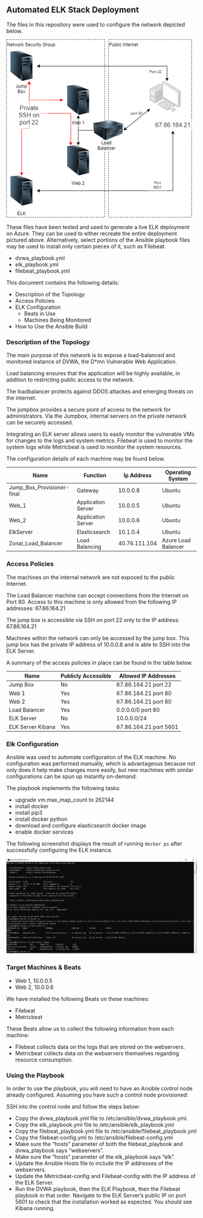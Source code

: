 ## Automated ELK Stack Deployment

The files in this repository were used to configure the network depicted below.

![Architecture Diagram](Images/architecture.png)

These files have been tested and used to generate a live ELK deployment on Azure. They can be used to either recreate the entire deployment pictured above. Alternatively, select portions of the Ansible playbook files may be used to install only certain pieces of it, such as Filebeat.

  - dvwa_playbook.yml
  - elk_playbook.yml
  - filebeat_playbook.yml

This document contains the following details:
- Description of the Topology
- Access Policies
- ELK Configuration
  - Beats in Use
  - Machines Being Monitored
- How to Use the Ansible Build


### Description of the Topology

The main purpose of this network is to expose a load-balanced and monitored instance of DVWA, the D*mn Vulnerable Web Application.

Load balancing ensures that the application will be highly available, in addition to restricting public access to the network. 

The loadbalancer protects against DDOS attackes and emerging threats on the internet.

The jumpbox provides a secure point of access to the network for administrators. Via the Jumpbox, internal servers on the private network can be securely accessed.

Integrating an ELK server allows users to easily monitor the vulnerable VMs for changes to the logs and system metrics. Filebeat is used to monitor the system logs while Metricbeat is used to monitor the system resources.

The configuration details of each machine may be found below.

| Name                       | Function            | Ip Address    | Operating System    |
|----------------------------|---------------------|---------------|---------------------|
| Jump_Box_Provisioner-final | Gateway             | 10.0.0.8      | Ubuntu              |
| Web_1                      | Application Server  | 10.0.0.5      | Ubuntu              |
| Web_2                      | Application Server  | 10.0.0.6      | Ubuntu              |
| ElkServer                  | Elasticsearch       | 10.1.0.4      | Ubuntu              |
| Zonal_Load_Balancer        | Load Balancing      | 40.76.111.104 | Azure Load Balancer | 

### Access Policies

The machines on the internal network are not exposed to the public Internet. 

The Load Balancer machine can accept connections from the Internet on Port 80. Access to this machine is only allowed from the following IP addresses:
67.86.164.21

The jump box is accessible via SSH on port 22 only to the IP address: 67.86.164.21

Machines within the network can only be accessed by the jump box.
This jump box has the private IP address of 10.0.0.8 and is able to SSH into the ELK Server.

A summary of the access policies in place can be found in the table below.

| Name              | Publicly Accessible | Allowed IP Addresses   |
|-------------------|---------------------|------------------------|
| Jump Box          | No                  | 67.86.164.21 port 22   |
| Web 1             | Yes                 | 67.86.164.21 port 80   |
| Web 2             | Yes                 | 67.86.164.21 port 80   |
| Load Balancer     | Yes                 | 0.0.0.0/0 port 80      |
| ELK Server        | No                  | 10.0.0.0/24            |
| ELK Server Kibana | Yes                 | 67.86.164.21 port 5601 |

### Elk Configuration

Ansible was used to automate configuration of the ELK machine. No configuration was performed manually, which is advantageous because not only does it help make changes more easily, but new machines with similar configurations can be spun up instantly on-demand.

The playbook implements the following tasks:
- upgrade vm.max_map_count to 262144
- install docker
- install pip3
- install docker python
- download and configure elasticsearch docker image
- enable docker services

The following screenshot displays the result of running `docker ps` after successfully configuring the ELK instance.

![docker ps output](Images/docker_ps_output.PNG)

### Target Machines & Beats
- Web 1, 10.0.0.5
- Web 2, 10.0.0.6

We have installed the following Beats on these machines:
- Filebeat
- Metricbeat

These Beats allow us to collect the following information from each machine:
- Filebeat collects data on the logs that are stored on the webservers.
- Metricbeat collects data on the webservers themselves regarding resource consumption.

### Using the Playbook
In order to use the playbook, you will need to have an Ansible control node already configured. Assuming you have such a control node provisioned: 

SSH into the control node and follow the steps below:
- Copy the dvwa_playbook.yml file to /etc/ansible/dvwa_playbook.yml.
- Copy the elk_playbook.yml file to /etc/ansible/elk_playbook.yml
- Copy the filebeat_playbook.yml file to /etc/ansible/filebeat_playbook.yml
- Copy the filebeat-config.yml to /etc/ansible/filebeat-config.yml
- Make sure the “hosts” parameter of both the filebeat_playbook and dvwa_playbook says “webservers”. 
- Make sure the “hosts” parameter of the elk_playbook says “elk”.
- Update the Ansible Hosts file to include the IP addresses of the webservers.
- Update the Metricbeat-config and Filebeat-config with the IP address of the ELK Server.
- Run the DVWA playbook, then the ELK Playbook, then the Filebeat playbook in that order. Navigate to the ELK Server’s public IP on port 5601 to check that the installation worked as expected. You should see Kibana running.

